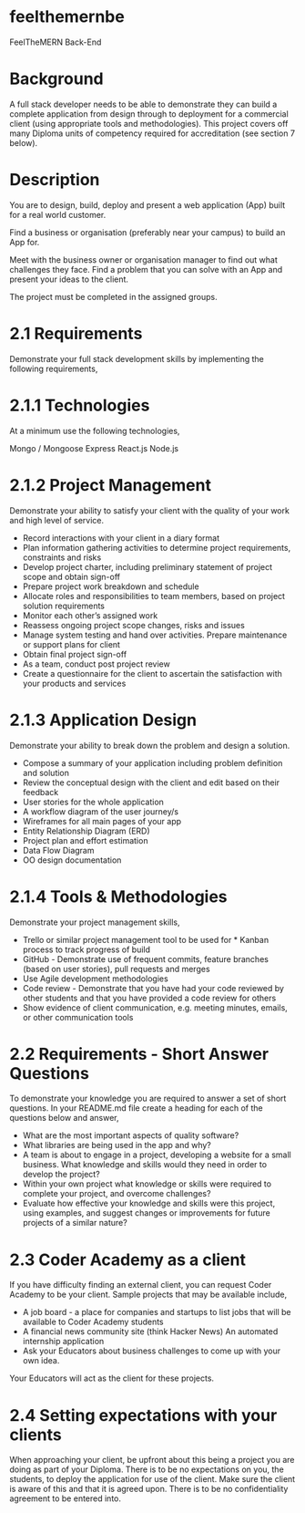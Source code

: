 # feelthemernbe
FeelTheMERN Back-End

# Background
A full stack developer needs to be able to demonstrate they can build a complete application from design through to deployment for a commercial client (using appropriate tools and methodologies). This project covers off many Diploma units of competency required for accreditation (see section 7 below).

# Description
You are to design, build, deploy and present a web application (App) built for a real world customer.

Find a business or organisation (preferably near your campus) to build an App for.

Meet with the business owner or organisation manager to find out what challenges they face. Find a problem that you can solve with an App and present your ideas to the client.

The project must be completed in the assigned groups.

# 2.1 Requirements
Demonstrate your full stack development skills by implementing the following requirements,

# 2.1.1 Technologies
At a minimum use the following technologies,

Mongo / Mongoose
Express
React.js
Node.js

# 2.1.2 Project Management
Demonstrate your ability to satisfy your client with the quality of your work and high level of service.

* Record interactions with your client in a diary format
* Plan information gathering activities to determine project requirements, constraints and risks
* Develop project charter, including preliminary statement of project scope and obtain sign-off
* Prepare project work breakdown and schedule
* Allocate roles and responsibilities to team members, based on project solution requirements
* Monitor each other’s assigned work
* Reassess ongoing project scope changes, risks and issues
* Manage system testing and hand over activities. Prepare maintenance or support plans for client
* Obtain final project sign-off
* As a team, conduct post project review
* Create a questionnaire for the client to ascertain the satisfaction with your products and services

# 2.1.3 Application Design
Demonstrate your ability to break down the problem and design a solution.

* Compose a summary of your application including problem definition and solution
* Review the conceptual design with the client and edit based on their feedback
* User stories for the whole application
* A workflow diagram of the user journey/s
* Wireframes for all main pages of your app
* Entity Relationship Diagram (ERD)
* Project plan and effort estimation
* Data Flow Diagram
* OO design documentation

# 2.1.4 Tools & Methodologies
Demonstrate your project management skills,

* Trello or similar project management tool to be used for * Kanban process to track progress of build
* GitHub - Demonstrate use of frequent commits, feature branches (based on user stories), pull requests and merges
* Use Agile development methodologies
* Code review - Demonstrate that you have had your code reviewed by other students and that you have provided a code review for others
* Show evidence of client communication, e.g. meeting minutes, emails, or other communication tools

# 2.2 Requirements - Short Answer Questions
To demonstrate your knowledge you are required to answer a set of short questions. In your README.md file create a heading for each of the questions below and answer,

* What are the most important aspects of quality software?
* What libraries are being used in the app and why?
* A team is about to engage in a project, developing a website for a small business. What knowledge and skills would they need in order to develop the project?
* Within your own project what knowledge or skills were required to complete your project, and overcome challenges?
* Evaluate how effective your knowledge and skills were this project, using examples, and suggest changes or improvements for future projects of a similar nature?

# 2.3 Coder Academy as a client
If you have difficulty finding an external client, you can request Coder Academy to be your client. Sample projects that may be available include,

* A job board - a place for companies and startups to list jobs that will be available to Coder Academy students
* A financial news community site (think Hacker News)
An automated internship application
* Ask your Educators about business challenges to come up with your own idea.

Your Educators will act as the client for these projects.

# 2.4 Setting expectations with your clients
When approaching your client, be upfront about this being a project you are doing as part of your Diploma.
There is to be no expectations on you, the students, to deploy the application for use of the client. Make sure the client is aware of this and that it is agreed upon.
There is to be no confidentiality agreement to be entered into.